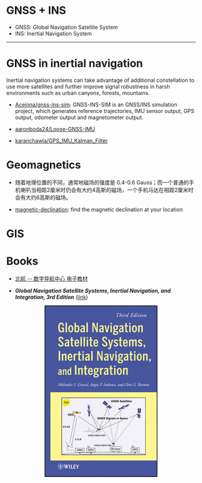 # GNSS + INS

* GNSS: Global Navigation Satellite System
* INS: Inertial Navigation System

----

# GNSS in inertial navigation

Inertial navigation systems can take advantage of additional constellation to use more satellites and further improve signal robustness in harsh environments such as urban canyons, forests, mountains.

* [Aceinna/gnss-ins-sim](https://github.com/Aceinna/gnss-ins-sim): GNSS-INS-SIM is an GNSS/INS simulation project, which generates reference trajectories, IMU sensor output, GPS output, odometer output and magnetometer output.

* [aaronboda24/Loose-GNSS-IMU](https://github.com/aaronboda24/Loose-GNSS-IMU)

* [karanchawla/GPS_IMU_Kalman_Filter](https://github.com/karanchawla/GPS_IMU_Kalman_Filter)

# Geomagnetics

* 随着地理位置的不同，通常地磁场的强度是 0.4-0.6 Gauss；而一个普通的手机喇叭当相距2厘米时仍会有大约4高斯的磁场，一个手机马达在相距2厘米时会有大约6高斯的磁场。

* [magnetic-declination](http://www.magnetic-declination.com/): find the magnetic declination at your location

# GIS

# Books

* [北航 -- 数字导航中心 电子教材](http://dnc.buaa.edu.cn/xzzx/dzjc.htm)

* ***Global Navigation Satellite Systems, Inertial Navigation, and Integration, 3rd Edition*** ([link](http://bcs.wiley.com/he-bcs/Books?action=index&itemId=111844700X&bcsId=7868))

<div align=center>
  <img src="images/gnss.jpg">
</div>

